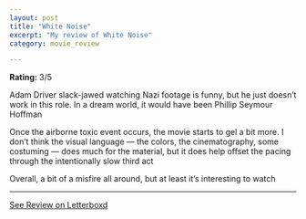 ```yaml
---
layout: post
title: "White Noise"
excerpt: "My review of White Noise"
category: movie_review

---
```


**Rating:** 3/5

Adam Driver slack-jawed watching Nazi footage is funny, but he just doesn’t work in this role. In a dream world, it would have been Phillip Seymour Hoffman

Once the airborne toxic event occurs, the movie starts to gel a bit more. I don’t think the visual language — the colors, the cinematography, some costuming — does much for the material, but it does help offset the pacing through the intentionally slow third act

Overall, a bit of a misfire all around, but at least it’s interesting to watch

<hr>

[See Review on Letterboxd](https://boxd.it/3DEEDn)
